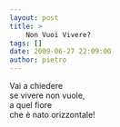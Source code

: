 ```yaml
---
layout: post
title: >
    Non Vuoi Vivere?
tags: []
date: 2009-06-27 22:09:00
author: pietro
---
```

Vai a chiedere<br/>se vivere non vuole,<br/>a quel fiore<br/>che è nato orizzontale!
